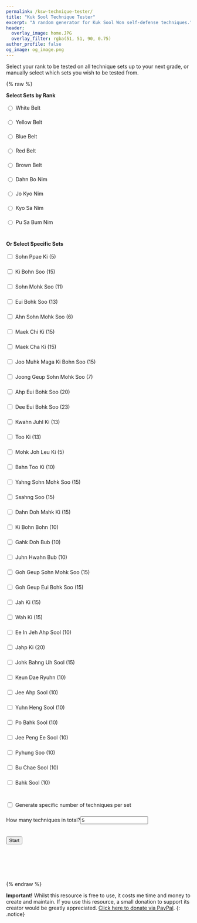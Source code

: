 ```yaml
---
permalink: /ksw-technique-tester/
title: "Kuk Sool Technique Tester"
excerpt: "A random generator for Kuk Sool Won self-defense techniques."
header:
  overlay_image: home.JPG
  overlay_filter: rgba(51, 51, 90, 0.75)
author_profile: false
og_image: og_image.png
---
```

Select your rank to be tested on all technique sets up to your next grade, or manually select which sets you wish to be tested from.

{% raw %}
<style>
  .correct {
    color: green;
    font-weight: bold;
  }

  .incorrect {
    color: red;
    font-weight: bold;
  }

  .inline-label {
    display: flex;
    align-items: center;
    margin-bottom: 5px;
  }

  #output {
    margin: 30px 0;
    font-size: 2.2em;
    font-weight: bold;
    text-align: center;
    min-height: 40px;
  }

  #feedback-buttons button {
    font-size: 3em;
    margin: 0 15px;
    padding: 20px 30px;
    cursor: pointer;
  }

  #summary {
    margin-top: 30px;
    font-size: 1.2em;
  }

  input[type="radio"],
  input[type="checkbox"] {
    margin-right: 8px;
  }
  
  #start-button {
    font-size: 1.5em;
    padding: 15px 30px;
    cursor: pointer;
    margin-top: 15px;
  }

  .form-section {
    margin-bottom: 20px;
  }
</style>

<div class="form-section">
  <strong>Select Sets by Rank</strong><br><br>
  <label class="inline-label"><input type="radio" name="category" class="category" data-category="white">White Belt</label><br>
  <label class="inline-label"><input type="radio" name="category" class="category" data-category="yellow">Yellow Belt</label><br>
  <label class="inline-label"><input type="radio" name="category" class="category" data-category="blue">Blue Belt</label><br>
  <label class="inline-label"><input type="radio" name="category" class="category" data-category="red">Red Belt</label><br>
  <label class="inline-label"><input type="radio" name="category" class="category" data-category="brown">Brown Belt</label><br>
  <label class="inline-label"><input type="radio" name="category" class="category" data-category="dbn">Dahn Bo Nim</label><br>
  <label class="inline-label"><input type="radio" name="category" class="category" data-category="jkn">Jo Kyo Nim</label><br>
  <label class="inline-label"><input type="radio" name="category" class="category" data-category="ksn">Kyo Sa Nim</label><br>
  <label class="inline-label"><input type="radio" name="category" class="category" data-category="psbn">Pu Sa Bum Nim</label><br>
</div>

<div class="form-section">
  <strong>Or Select Specific Sets</strong><br><br>
  <label class="inline-label"><input type="checkbox" class="item" data-limit="5" value="Sohn Ppae Ki"> Sohn Ppae Ki (5)</label><br>
  <label class="inline-label"><input type="checkbox" class="item" data-limit="15" value="Ki Bohn Soo"> Ki Bohn Soo (15)</label><br>
  <label class="inline-label"><input type="checkbox" class="item" data-limit="11" value="Sohn Mohk Soo"> Sohn Mohk Soo (11)</label><br>
  <label class="inline-label"><input type="checkbox" class="item" data-limit="13" value="Eui Bohk Soo"> Eui Bohk Soo (13)</label><br>
  <label class="inline-label"><input type="checkbox" class="item" data-limit="6" value="Ahn Sohn Mohk Soo"> Ahn Sohn Mohk Soo (6)</label><br>
  <label class="inline-label"><input type="checkbox" class="item" data-limit="15" value="Maek Chi Ki"> Maek Chi Ki (15)</label><br>
  <label class="inline-label"><input type="checkbox" class="item" data-limit="15" value="Maek Cha Ki"> Maek Cha Ki (15)</label><br>
  <label class="inline-label"><input type="checkbox" class="item" data-limit="15" value="Joo Muhk Maga Ki Bohn Soo"> Joo Muhk Maga Ki Bohn Soo (15)</label><br>
  <label class="inline-label"><input type="checkbox" class="item" data-limit="7" value="Joong Geup Sohn Mohk Soo"> Joong Geup Sohn Mohk Soo (7)</label><br>
  <label class="inline-label"><input type="checkbox" class="item" data-limit="20" value="Ahp Eui Bohk Soo"> Ahp Eui Bohk Soo (20)</label><br>
  <label class="inline-label"><input type="checkbox" class="item" data-limit="23" value="Dee Eui Bohk Soo"> Dee Eui Bohk Soo (23)</label><br>
  <label class="inline-label"><input type="checkbox" class="item" data-limit="13" value="Kwahn Juhl Ki"> Kwahn Juhl Ki (13)</label><br>
  <label class="inline-label"><input type="checkbox" class="item" data-limit="13" value="Too Ki"> Too Ki (13)</label><br>
  <label class="inline-label"><input type="checkbox" class="item" data-limit="5" value="Mohk Joh Leu Ki"> Mohk Joh Leu Ki (5)</label><br>
  <label class="inline-label"><input type="checkbox" class="item" data-limit="10" value="Bahn Too Ki"> Bahn Too Ki (10)</label><br>
  <label class="inline-label"><input type="checkbox" class="item" data-limit="15" value="Yahng Sohn Mohk Soo"> Yahng Sohn Mohk Soo (15)</label><br>
  <label class="inline-label"><input type="checkbox" class="item" data-limit="15" value="Ssahng Soo"> Ssahng Soo (15)</label><br>
  <label class="inline-label"><input type="checkbox" class="item" data-limit="15" value="Dahn Doh Mahk Ki"> Dahn Doh Mahk Ki (15)</label><br>
  <label class="inline-label"><input type="checkbox" class="item" data-limit="10" value="Ki Bohn Bohn"> Ki Bohn Bohn (10)</label><br>
  <label class="inline-label"><input type="checkbox" class="item" data-limit="10" value="Gahk Doh Bub"> Gahk Doh Bub (10)</label><br>
  <label class="inline-label"><input type="checkbox" class="item" data-limit="10" value="Juhn Hwahn Bub"> Juhn Hwahn Bub (10)</label><br>
  <label class="inline-label"><input type="checkbox" class="item" data-limit="15" value="Goh Geup Sohn Mohk Soo"> Goh Geup Sohn Mohk Soo (15)</label><br>
  <label class="inline-label"><input type="checkbox" class="item" data-limit="15" value="Goh Geup Eui Bohk Soo"> Goh Geup Eui Bohk Soo (15)</label><br>
  <label class="inline-label"><input type="checkbox" class="item" data-limit="15" value="Jah Ki"> Jah Ki (15)</label><br>
  <label class="inline-label"><input type="checkbox" class="item" data-limit="15" value="Wah Ki"> Wah Ki (15)</label><br>
  <label class="inline-label"><input type="checkbox" class="item" data-limit="10" value="Ee In Jeh Ahp Sool"> Ee In Jeh Ahp Sool (10)</label><br>
  <label class="inline-label"><input type="checkbox" class="item" data-limit="20" value="Jahp Ki"> Jahp Ki (20)</label><br>
  <label class="inline-label"><input type="checkbox" class="item" data-limit="15" value="Johk Bahng Uh Sool"> Johk Bahng Uh Sool (15)</label><br>
  <label class="inline-label"><input type="checkbox" class="item" data-limit="10" value="Keun Dae Ryuhn"> Keun Dae Ryuhn (10)</label><br>
  <label class="inline-label"><input type="checkbox" class="item" data-limit="10" value="Jee Ahp Sool"> Jee Ahp Sool (10)</label><br>
  <label class="inline-label"><input type="checkbox" class="item" data-limit="10" value="Yuhn Heng Sool"> Yuhn Heng Sool (10)</label><br>
  <label class="inline-label"><input type="checkbox" class="item" data-limit="10" value="Po Bahk Sool"> Po Bahk Sool (10)</label><br>
  <label class="inline-label"><input type="checkbox" class="item" data-limit="10" value="Jee Peng Ee Sool"> Jee Peng Ee Sool (10)</label><br>
  <label class="inline-label"><input type="checkbox" class="item" data-limit="10" value="Pyhung Soo"> Pyhung Soo (10)</label><br>
  <label class="inline-label"><input type="checkbox" class="item" data-limit="10" value="Bu Chae Sool"> Bu Chae Sool (10)</label><br>
  <label class="inline-label"><input type="checkbox" class="item" data-limit="10" value="Bahk Sool"> Bahk Sool (10)</label><br>
</div>

<div class="form-section">
  <label class="inline-label"><input type="checkbox" id="perItemMode" onclick="togglePerItemInput()"> Generate specific number of techniques per set</label><br>
  <div id="singleCountInput">
    <label>How many techniques in total?<input type="number" id="numberToGenerate" min="1" value="5"></label>
  </div>
  <div id="perItemInputs" style="display:none;">
    <label>How many techniques per selected set? <input type="number" id="perItemCount" min="1" value="2"></label>
    <label class="inline-label"><input type="checkbox" id="randomOrder" checked> Randomise order</label>
  </div>
  <br><br>
  <button onclick="startGeneration()">Start</button>
</div>

<div id="output"></div>

<div id="feedback-buttons" style="display: none;">
  <button onclick="rateItem('correct')">👍</button>
  <button onclick="rateItem('incorrect')">👎</button>
</div>

<div id="summary"></div>

<script>
  const categoryMap = {
    white: ['Sohn Ppae Ki', 'Ki Bohn Soo'],
    yellow: ['white', 'Sohn Mohk Soo'],
    blue: ['yellow', 'Eui Bohk Soo'],
    red: ['blue', 'Ahn Sohn Mohk Soo', 'Maek Chi Ki'],
    brown: ['red', 'Maek Cha Ki', 'Joo Muhk Maga Ki Bohn Soo'],
    dbn: ['brown', 'Joong Geup Sohn Mohk Soo', 'Ahp Eui Bohk Soo', 'Dee Eui Bohk Soo', 'Kwahn Juhl Ki', 'Too Ki', 'Mohk Joh Leu Ki', 'Bahn Too Ki', 'Yahng Sohn Mohk Soo', 'Ssahng Soo', 'Dahn Doh Mahk Ki'],
    jkn: ['dbn', 'Ki Bohn Bohn', 'Gahk Doh Bub', 'Juhn Hwahn Bub', 'Goh Geup Sohn Mohk Soo', 'Goh Geup Eui Bohk Soo', 'Jah Ki', 'Wah Ki', 'Ee In Jeh Ahp Sool'],
    ksn: ['jkn', 'Jahp Ki', 'Johk Bahng Uh Sool', 'Keun Dae Ryuhn', 'Jee Ahp Sool', 'Yuhn Heng Sool', 'Po Bahk Sool'],
    psbn: ['ksn', 'Jee Peng Ee Sool', 'Pyhung Soo', 'Bu Chae Sool', 'Bahk Sool']
  };

  function expandCategory(cat, visited = new Set()) {
    if (visited.has(cat)) return [];
    visited.add(cat);
    if (!categoryMap[cat]) return [cat];
    return categoryMap[cat].flatMap(sub => expandCategory(sub, visited));
  }

  function togglePerItemInput() {
    const isPer = document.getElementById('perItemMode').checked;
    document.getElementById('perItemInputs').style.display = isPer ? 'block' : 'none';
    document.getElementById('singleCountInput').style.display = isPer ? 'none' : 'block';
  }

  function gatherSelectedItems() {
    const cat = document.querySelector('input[name="category"]:checked');
    if (cat) return expandCategory(cat.dataset.category);
    return Array.from(document.querySelectorAll('.item:checked')).map(cb => cb.value);
  }

  function buildTechniqueList(sets, count, perMode) {
    const list = [];

    if (perMode) {
      sets.forEach(setName => {
        const checkbox = document.querySelector(`.item[value="${setName}"]`);
        const limit = parseInt(checkbox?.dataset.limit || '10');
        for (let i = 0; i < count; i++) {
          const n = Math.floor(Math.random() * limit) + 1;
          list.push(`${setName} ${n}`);
        }
      });
    } else {
      const pool = sets.map(setName => {
        const checkbox = document.querySelector(`.item[value="${setName}"]`);
        return {
          setName,
          limit: parseInt(checkbox?.dataset.limit || '10')
        };
      });

      for (let i = 0; i < count; i++) {
        const entry = pool[Math.floor(Math.random() * pool.length)];
        const n = Math.floor(Math.random() * entry.limit) + 1;
        list.push(`${entry.setName} ${n}`);
      }
    }

    return list;
  }

  function shuffle(arr) {
    for (let i = arr.length - 1; i > 0; i--) {
      const j = Math.floor(Math.random() * (i + 1));
      [arr[i], arr[j]] = [arr[j], arr[i]];
    }
    return arr;
  }

  let currentList = [];
  let currentIndex = 0;

  function displayNext() {
    const output = document.getElementById('output');
    if (currentIndex < currentList.length) {
      output.textContent = currentList[currentIndex];
      document.getElementById('feedback-buttons').style.display = 'block';
    } else {
      output.textContent = 'Summary';
      document.getElementById('feedback-buttons').style.display = 'none';
    }
  }

  function startGeneration() {
    currentIndex = 0;
    document.getElementById('summary').innerHTML = '';

    const selectedItems = gatherSelectedItems();
    if (!selectedItems.length) {
      alert("Select at least one item or category.");
      return;
    }

    const perMode = document.getElementById('perItemMode').checked;
    const count = parseInt(document.getElementById(perMode ? 'perItemCount' : 'numberToGenerate').value || '1');
    if (isNaN(count) || count < 1) {
      alert("Enter a valid number.");
      return;
    }

    currentList = buildTechniqueList(selectedItems, count, perMode);
    if (!perMode && document.getElementById('randomOrder').checked) {
      shuffle(currentList);
    }

    displayNext();
  }

  function rateItem(feedback) {
    const summary = document.getElementById('summary');
    const span = document.createElement('span');
    span.textContent = currentList[currentIndex];
    span.className = feedback === 'correct' ? 'correct' : 'incorrect';
    summary.appendChild(span);
    summary.appendChild(document.createElement('br'));

    currentIndex++;
    displayNext();
  }

  window.addEventListener('load', function () {
    document.querySelectorAll('.category').forEach(radio => {
      radio.addEventListener('change', () => {
        const sets = expandCategory(radio.dataset.category);
        document.querySelectorAll('.item').forEach(cb => {
          cb.checked = sets.includes(cb.value);
        });
      });
    });

    document.querySelectorAll('.item').forEach(cb => {
      cb.addEventListener('change', () => {
        document.querySelectorAll('.category').forEach(r => r.checked = false);
      });
    });

    document.getElementById('perItemMode').addEventListener('change', togglePerItemInput);

    togglePerItemInput();
  });
</script>
{% endraw %}

**Important!** Whilst this resource is free to use, it costs me time and money to create and maintain. If you use this resource, a small donation to support its creator would be greatly appreciated. [Click here to donate via PayPal](https://paypal.me/sh4y).
{: .notice}